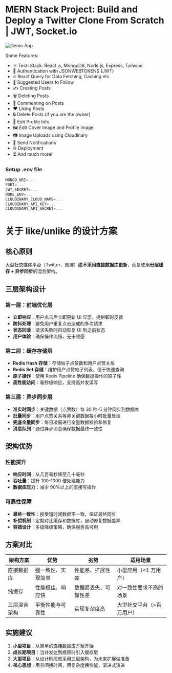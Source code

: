 # MERN Stack Project: Build and Deploy a Twitter Clone From Scratch | JWT, Socket.io

![Demo App](https://i.ibb.co/f8y9vGS/Group-82.png)

Some Features:

- ⚛️ Tech Stack: React.js, MongoDB, Node.js, Express, Tailwind
- 🔐 Authentication with JSONWEBTOKENS (JWT)
- 🔥 React Query for Data Fetching, Caching etc.
- 👥 Suggested Users to Follow
- ✍️ Creating Posts
- 🗑️ Deleting Posts
- 💬 Commenting on Posts
- ❤️ Liking Posts
- 🔒 Delete Posts (if you are the owner)
- 📝 Edit Profile Info
- 🖼️ Edit Cover Image and Profile Image
- 📷 Image Uploads using Cloudinary
- 🔔 Send Notifications
- 🌐 Deployment
- ⏳ And much more!

### Setup .env file

```js
MONGO_URI=...
PORT=...
JWT_SECRET=...
NODE_ENV=...
CLOUDINARY_CLOUD_NAME=...
CLOUDINARY_API_KEY=...
CLOUDINARY_API_SECRET=...
```

# 关于 like/unlike 的设计方案

## 核心原则

大型社交媒体平台（Twitter、微博）**绝不采用直接数据库更新**，而是使用**分层缓存 + 异步同步**的混合架构。

## 三层架构设计

### 第一层：前端优化层

- **立即响应**：用户点击后立即更新 UI 显示，提供即时反馈
- **防抖处理**：避免用户重复点击造成的多次请求
- **状态回滚**：请求失败时自动恢复 UI 到之前状态
- **用户体验**：确保操作流畅，无卡顿感

### 第二层：缓存存储层

- **Redis Hash 存储**：存储帖子点赞数和用户点赞关系
- **Redis Set 存储**：维护用户点赞帖子列表，便于快速查询
- **原子操作**：使用 Redis Pipeline 确保数据操作的原子性
- **高性能访问**：毫秒级响应，支持高并发读写

### 第三层：异步同步层

- **准实时同步**：关键数据（点赞数）每 30 秒-5 分钟同步到数据库
- **批量同步**：用户点赞关系等非关键数据每小时批量处理
- **兜底全量同步**：每日凌晨进行全量数据校验和修复
- **消息队列**：通过异步消息确保数据最终一致性

## 架构优势

### 性能提升

- **响应时间**：从几百毫秒降至几十毫秒
- **吞吐量**：提升 100-1000 倍处理能力
- **数据库压力**：减少 90%以上的直接写操作

### 可靠性保障

- **最终一致性**：接受短时间数据不一致，保证最终同步
- **补偿机制**：定期对比缓存和数据库，自动修复数据差异
- **容错设计**：多级降级策略，确保服务高可用

## 方案对比

| 架构方案     | 优势               | 劣势                 | 适用场景                  |
| ------------ | ------------------ | -------------------- | ------------------------- |
| 直接数据库   | 强一致性、实现简单 | 性能差、扩展性差     | 小型应用（<1 万用户）     |
| 纯缓存       | 性能极佳、响应快   | 数据易丢失、可靠性差 | 对一致性要求不高的场景    |
| 三层混合架构 | 平衡性能与可靠性   | 实现复杂度高         | 大型社交平台（>百万用户） |

## 实施建议

1. **小型项目**：从简单的直接数据库方案开始
2. **成长期项目**：当并发达到瓶颈时引入缓存层
3. **大型项目**：从设计阶段就采用三层架构，为未来扩展做准备
4. **核心思想**：用空间换时间，用复杂度换性能，渐进式演进
